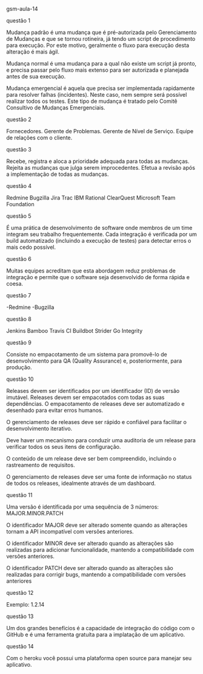 gsm-aula-14

questão 1

Mudança padrão é uma mudança que é pré-autorizada pelo Gerenciamento de Mudanças e que se tornou rotineira, já tendo um script de procedimento para execução. Por este motivo, geralmente o fluxo para execução desta alteração é mais ágil.

Mudança normal é uma mudança para a qual não existe um script já pronto, e precisa passar pelo fluxo mais extenso para ser autorizada e planejada antes de sua execução.

Mudança emergencial é aquela que precisa ser implementada rapidamente para resolver falhas (incidentes). Neste caso, nem sempre será possível realizar todos os testes. Este tipo de mudança é tratado pelo Comitê Consultivo de Mudanças Emergenciais.

questão 2

Fornecedores. Gerente de Problemas. Gerente de Nível de Serviço. Equipe de relações com o cliente.

questão 3

Recebe, registra e aloca a prioridade adequada para todas as mudanças. Rejeita as mudanças que julga serem improcedentes. Efetua a revisão após a implementação de todas as mudanças.

questão 4

Redmine Bugzilla Jira Trac IBM Rational ClearQuest Microsoft Team Foundation

questão 5

É uma prática de desenvolvimento de software onde membros de um time integram seu trabalho frequentemente. Cada integração é verificada por um build automatizado (incluindo a execução de testes) para detectar erros o mais cedo possível.

questão 6

Muitas equipes acreditam que esta abordagem reduz problemas de integração e permite que o software seja desenvolvido de forma rápida e coesa.

questão 7

-Redmine -Bugzilla

questão 8

Jenkins Bamboo Travis CI Buildbot Strider Go Integrity

questão 9

Consiste no empacotamento de um sistema para promovê-lo de desenvolvimento para QA (Quality Assurance) e, posteriormente, para produção.

questão 10

Releases devem ser identificados por um identificador (ID) de versão imutável. Releases devem ser empacotados com todas as suas dependências. O empacotamento de releases deve ser automatizado e desenhado para evitar erros humanos.

O gerenciamento de releases deve ser rápido e confiável para facilitar o desenvolvimento iterativo.

Deve haver um mecanismo para conduzir uma auditoria de um release para verificar todos os seus itens de configuração.

O conteúdo de um release deve ser bem compreendido, incluindo o rastreamento de requisitos.

O gerenciamento de releases deve ser uma fonte de informação no status de todos os releases, idealmente através de um dashboard.

questão 11

Uma versão é identificada por uma sequência de 3 números: MAJOR.MINOR.PATCH

O identificador MAJOR deve ser alterado somente quando as alterações tornam a API incompatível com versões anteriores.

O identificador MINOR deve ser alterado quando as alterações são realizadas para adicionar funcionalidade, mantendo a compatibilidade com versões anteriores.

O identificador PATCH deve ser alterado quando as alterações são realizadas para corrigir bugs, mantendo a compatibilidade com versões anteriores

questão 12

Exemplo: 1.2.14

questão 13

Um dos grandes benefícios é a capacidade de integração do código com o GitHub e é uma ferramenta gratuíta para a implatação de um aplicativo.

questão 14

Com o heroku você possui uma plataforma open source para manejar seu aplicativo.
